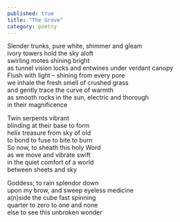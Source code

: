 ```yaml
---
published: true
title: "The Grove"
category: poetry
---
```


Slender trunks, pure white, shimmer and gleam  
ivory towers hold the sky aloft  
swirling motes shining bright  
as tunnel vision locks and entwines under verdant canopy  
Flush with light – shining from every pore  
we inhale the fresh smell of crushed grass  
and gently trace the curve of warmth  
as smooth rocks in the sun, electric and thorough  
in their magnificence

Twin serpents vibrant  
blinding at their base to form  
helix treasure from sky of old  
to bond to fuse to bite to burn  
So now, to sheath this holy Word  
as we move and vibrate swift  
in the quiet comfort of a world  
between sheets and sky  

Goddess; to rain splendor down  
upon my brow, and sweep eyeless medicine  
a(n)side the cube fast spinning  
quarter to zero to one and none  
else to see this unbroken wonder  
